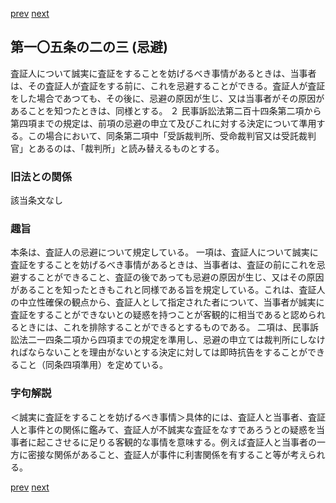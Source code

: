 [prev](/specific\markdowns\特許法\139_Mp-Ch_4-Se_2-At_105_2_2.md)
[next](/specific\markdowns\特許法\141_Mp-Ch_4-Se_2-At_105_2_4.md)
## 第一〇五条の二の三 (忌避)
査証人について誠実に査証をすることを妨げるべき事情があるときは、当事者は、その査証人が査証をする前に、これを忌避することができる。査証人が査証をした場合であつても、その後に、忌避の原因が生じ、又は当事者がその原因があることを知つたときは、同様とする。
２ 民事訴訟法第二百十四条第二項から第四項までの規定は、前項の忌避の申立て及びこれに対する決定について準用する。この場合において、同条第二項中「受訴裁判所、受命裁判官又は受託裁判官」とあるのは、「裁判所」と読み替えるものとする。

### 旧法との関係
該当条文なし

### 趣旨
本条は、査証人の忌避について規定している。
一項は、査証人について誠実に査証をすることを妨げるべき事情があるときは、当事者は、査証の前にこれを忌避することができること、査証の後であっても忌避の原因が生じ、又はその原因があることを知ったときもこれと同様である旨を規定している。これは、査証人の中立性確保の観点から、査証人として指定された者について、当事者が誠実に査証をすることができないとの疑惑を持つことが客観的に相当であると認められるときには、これを排除することができるとするものである。
二項は、民事訴訟法二一四条二項から四項までの規定を準用し、忌避の申立ては裁判所にしなければならないことを理由がないとする決定に対しては即時抗告をすることができること（同条四項準用）を定めている。

### 字句解説
＜誠実に査証をすることを妨げるべき事情＞具体的には、査証人と当事者、査証人と事件との関係に鑑みて、査証人が不誠実な査証をなすであろうとの疑惑を当事者に起こさせるに足りる客観的な事情を意味する。例えば査証人と当事者の一方に密接な関係があること、査証人が事件に利害関係を有すること等が考えられる。

[prev](/specific\markdowns\特許法\139_Mp-Ch_4-Se_2-At_105_2_2.md)
[next](/specific\markdowns\特許法\141_Mp-Ch_4-Se_2-At_105_2_4.md)